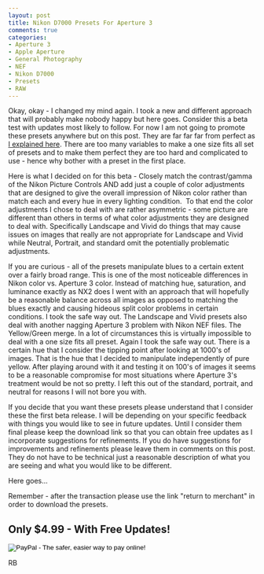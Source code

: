 ```yaml
---
layout: post
title: Nikon D7000 Presets For Aperture 3
comments: true
categories:
- Aperture 3
- Apple Aperture
- General Photography
- NEF
- Nikon D7000
- Presets
- RAW
---
```

Okay, okay - I changed my mind again. I took a new and different approach that will probably make nobody happy but here goes. Consider this a beta test with updates most likely to follow. For now I am not going to promote these presets anywhere but on this post. They are far far far from perfect as <a href="http://photo.rwboyer.com/2011/11/04/aperture-3-nikon-d7000-presets-the-saga-continues/">I explained here</a>. There are too many variables to make a one size fits all set of presets and to make them perfect they are too hard and complicated to use - hence why bother with a preset in the first place.

Here is what I decided on for this beta - Closely match the contrast/gamma of the Nikon Picture Controls AND add just a couple of color adjustments that are designed to give the overall impression of Nikon color rather than match each and every hue in every lighting condition.  To that end the color adjustments I chose to deal with are rather asymmetric - some picture are different than others in terms of what color adjustments they are designed to deal with. Specifically Landscape and Vivid do things that may cause issues on images that really are not appropriate for Landscape and Vivid while Neutral, Portrait, and standard omit the potentially problematic adjustments.

If you are curious - all of the presets manipulate blues to a certain extent over a fairly broad range. This is one of the most noticeable differences in Nikon color vs. Aperture 3 color. Instead of matching hue, saturation, and luminance exactly as NX2 does I went with an approach that will hopefully be a reasonable balance across all images as opposed to matching the blues exactly and causing hideous split color problems in certain conditions. I took the safe way out. The Landscape and Vivid presets also deal with another nagging Aperture 3 problem with Nikon NEF files. The Yellow/Green merge. In a lot of circumstances this is virtually impossible to deal with a one size fits all preset. Again I took the safe way out. There is a certain hue that I consider the tipping point after looking at 1000's of images. That is the hue that I decided to manipulate independently of pure yellow. After playing around with it and testing it on 100's of images it seems to be a reasonable compromise for most situations where Aperture 3's treatment would be not so pretty. I left this out of the standard, portrait, and neutral for reasons I will not bore you with.

If you decide that you want these presets please understand that I consider these the first beta release. I will be depending on your specific feedback with things you would like to see in future updates. Until I consider them final please keep the download link so that you can obtain free updates as I incorporate suggestions for refinements. If you do have suggestions for improvements and refinements please leave them in comments on this post. They do not have to be technical just a reasonable description of what you are seeing and what you would like to be different.

Here goes...

Remember - after the transaction please use the link "return to merchant" in order to download the presets.
<h2>Only $4.99 - With Free Updates!</h2>
<form action="https://www.paypal.com/cgi-bin/webscr" method="post"> <input name="cmd" type="hidden" value="_s-xclick" /> <input name="hosted_button_id" type="hidden" value="447BGCUXRWBC2" /> <input alt="PayPal - The safer, easier way to pay online!" name="submit" src="https://www.paypalobjects.com/en_US/i/btn/btn_buynowCC_LG.gif" type="image" /><img src="https://www.paypalobjects.com/en_US/i/scr/pixel.gif" border="0" alt="" width="1" height="1" />

</form>RB